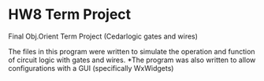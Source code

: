 # HW8 Term Project
 Final Obj.Orient Term Project (Cedarlogic gates and wires)

 The files in this program were written to simulate the operation
 and function of circuit logic with gates and wires.
 *The program was also written to allow configurations with a GUI (specifically WxWidgets)
